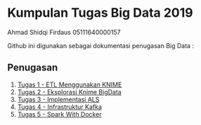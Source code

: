 # Kumpulan Tugas Big Data 2019

Ahmad Shidqi Firdaus
05111640000157

Github ini digunakan sebagai dokumentasi penugasan Big Data :

## Penugasan
1. [Tugas 1 - ETL Menggunakan KNIME](https://github.com/ahmadkikok/bigdata_2019/tree/master/tugas_1_etl-menggunakan-knime)
2. [Tugas 2 - Eksplorasi Knime BigData](https://github.com/ahmadkikok/bigdata_2019/tree/master/tugas_2_eksplorasi-knime-big-data)
3. [Tugas 3 - Implementasi ALS](https://github.com/ahmadkikok/bigdata_2019/tree/master/tugas_3_movie-rec-spark)
4. [Tugas 4 - Infrastruktur Kafka](https://github.com/ahmadkikok/bigdata_2019/tree/master/tugas_4_kafka)
5. [Tugas 5 - Spark With Docker](https://github.com/ahmadkikok/bigdata_2019/tree/master/tugas_5_docker_spark)